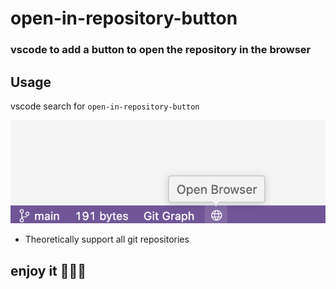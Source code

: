 # open-in-repository-button

### vscode to add a button to open the repository in the browser

## Usage

vscode search for `open-in-repository-button`

![Alt text](res/image.png)

- Theoretically support all git repositories

## enjoy it 🎉🎉🎉
